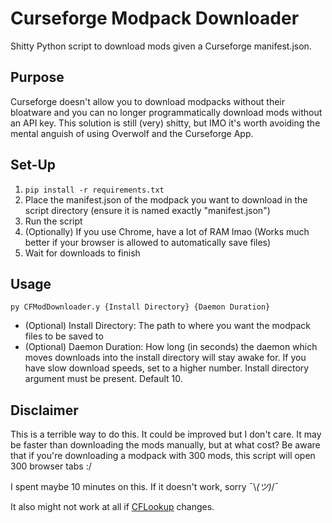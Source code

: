 # Curseforge Modpack Downloader

Shitty Python script to download mods given a Curseforge manifest.json.

## Purpose
Curseforge doesn't allow you to download modpacks without their bloatware and you can no longer programmatically download mods without an API key.
This solution is still (very) shitty, but IMO it's worth avoiding the mental anguish of using Overwolf and the Curseforge App.

## Set-Up
1. `pip install -r requirements.txt`
2. Place the manifest.json of the modpack you want to download in the script directory (ensure it is named exactly "manifest.json")
3. Run the script
4. (Optionally) If you use Chrome, have a lot of RAM lmao (Works much better if your browser is allowed to automatically save files)
5. Wait for downloads to finish

## Usage
`py CFModDownloader.y {Install Directory} {Daemon Duration}`
- (Optional) Install Directory: The path to where you want the modpack files to be saved to
- (Optional) Daemon Duration: How long (in seconds) the daemon which moves downloads into the install directory will stay awake for. If you have slow download speeds, set to a higher number. Install directory argument must be present. Default 10.

## Disclaimer
This is a terrible way to do this. It could be improved but I don't care. It may be faster than downloading the mods manually, but at what cost?
Be aware that if you're downloading a modpack with 300 mods, this script will open 300 browser tabs :/

I spent maybe 10 minutes on this. If it doesn't work, sorry ¯\\_(ツ)_/¯

It also might not work at all if [CFLookup](https://cflookup.com/) changes.
